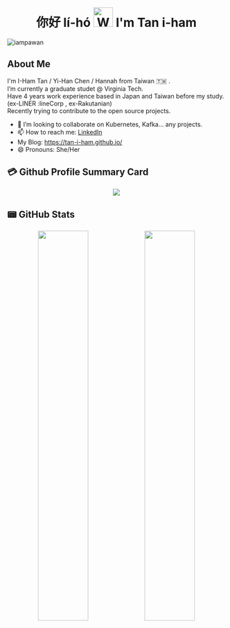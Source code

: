 <h1 align="center"> 你好 lí-hó <img src="https://raw.githubusercontent.com/nixin72/nixin72/master/wave.gif" 
         alt="Waving hand animated gif"
         height="45"
         width="45" /> I'm Tan i-ham</h1>
	 
<p align="left"> <img src="https://komarev.com/ghpvc/?username=tan-i-ham&label=Views&color=blue&style=plastic&style=for-the-badge" alt="iampawan" /> </p>

## About Me
I'm I-Ham Tan / Yi-Han Chen / Hannah from Taiwan 🇹🇼 . <br />
I’m currently a graduate studet @ Virginia Tech. <br /> 
Have 4 years work experience based in Japan and Taiwan before my study. (ex-LINER :lineCorp , ex-Rakutanian) <br />
Recently trying to contribute to the open source projects. <br />

- 👯 I’m looking to collaborate on Kubernetes, Kafka... any projects.
- 📫 How to reach me: [LinkedIn](https://www.linkedin.com/in/yihanchen-hannah/)
- My Blog: https://tan-i-ham.github.io/
- 😄 Pronouns: She/Her


## 💳 Github Profile Summary Card
<p align="center">
  <img src="https://github-profile-summary-cards.vercel.app/api/cards/profile-details?username=tan-i-ham&theme=nord_bright"/>
</p>

## 📟 GitHub Stats
<p align="center">
	<img width="48%" src="https://github-readme-stats.vercel.app/api?username=tan-i-ham&show_icons=true&theme=nord" />
	<img width="48%" src="https://github-readme-streak-stats.herokuapp.com/?user=tan-i-ham&theme=nord" />
</p>
